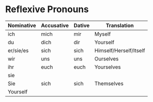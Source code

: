 # Reflexive Pronouns
| Nominative | Accusative | Dative | Translation |
| --- | --- | --- | --- |
| ich | mich | mir | Myself |
| du | dich | dir | Yourself |
| er/sie/es | sich | sich | Himself/Herself/Itself |
| wir | uns | uns | Ourselves |
| ihr | euch | euch | Yourselves |
| sie
Sie | sich | sich | Themselves
Yourself |
